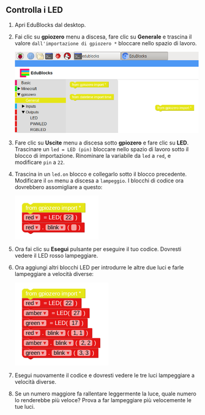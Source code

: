 ## Controlla i LED

1. Apri EduBlocks dal desktop.

2. Fai clic su **gpiozero** menu a discesa, fare clic su **Generale** e trascina il valore `dall'importazione di gpiozero *` bloccare nello spazio di lavoro.
    
    ![](images/edublocks1.png)

3. Fare clic su **Uscite** menu a discesa sotto **gpiozero** e fare clic su **LED**. Trascinare un `led = LED (pin)` bloccare nello spazio di lavoro sotto il blocco di importazione. Rinominare la variabile da `led` a `red`, e modificare `pin` a `22`.

4. Trascina in un `led.on` blocco e collegarlo sotto il blocco precedente. Modificare il `on` menu a discesa a `lampeggio`. I blocchi di codice ora dovrebbero assomigliare a questo:
    
    ![](images/edublocks2.png)

5. Ora fai clic su **Esegui** pulsante per eseguire il tuo codice. Dovresti vedere il LED rosso lampeggiare.

6. Ora aggiungi altri blocchi LED per introdurre le altre due luci e farle lampeggiare a velocità diverse:
    
    ![](images/edublocks3.png)

7. Esegui nuovamente il codice e dovresti vedere le tre luci lampeggiare a velocità diverse.

8. Se un numero maggiore fa rallentare leggermente la luce, quale numero lo renderebbe più veloce? Prova a far lampeggiare più velocemente le tue luci.